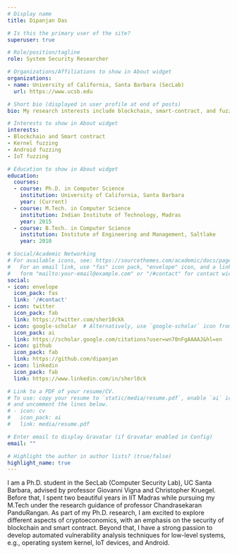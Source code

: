 ```yaml
---
# Display name
title: Dipanjan Das

# Is this the primary user of the site?
superuser: true

# Role/position/tagline
role: System Security Researcher

# Organizations/Affiliations to show in About widget
organizations:
- name: University of California, Santa Barbara (SecLab)
  url: https://www.ucsb.edu

# Short bio (displayed in user profile at end of posts)
bio: My research interests include blockchain, smart-contract, and fuzzing of low-level system software.

# Interests to show in About widget
interests:
- Blockchain and Smart contract
- Kernel fuzzing
- Android fuzzing
- IoT fuzzing

# Education to show in About widget
education:
  courses:
  - course: Ph.D. in Computer Science
    institution: University of California, Santa Barbara
    year: (Current)
  - course: M.Tech. in Computer Science
    institution: Indian Institute of Technology, Madras
    year: 2015
  - course: B.Tech. in Computer Science
    institution: Institute of Engineering and Management, Saltlake
    year: 2010

# Social/Academic Networking
# For available icons, see: https://sourcethemes.com/academic/docs/page-builder/#icons
#   For an email link, use "fas" icon pack, "envelope" icon, and a link in the
#   form "mailto:your-email@example.com" or "/#contact" for contact widget.
social:
- icon: envelope
  icon_pack: fas
  link: '/#contact'
- icon: twitter
  icon_pack: fab
  link: https://twitter.com/sher10ckk
- icon: google-scholar  # Alternatively, use `google-scholar` icon from `ai` icon pack
  icon_pack: ai
  link: https://scholar.google.com/citations?user=wn70nFgAAAAJ&hl=en
- icon: github
  icon_pack: fab
  link: https://github.com/dipanjan
- icon: linkedin
  icon_pack: fab
  link: https://www.linkedin.com/in/sherl0ck

# Link to a PDF of your resume/CV.
# To use: copy your resume to `static/media/resume.pdf`, enable `ai` icons in `params.toml`, 
# and uncomment the lines below.
# - icon: cv
#   icon_pack: ai
#   link: media/resume.pdf

# Enter email to display Gravatar (if Gravatar enabled in Config)
email: ""

# Highlight the author in author lists? (true/false)
highlight_name: true
---
```


I am a Ph.D. student in the SecLab (Computer Security Lab), UC Santa Barbara, advised by professor Giovanni Vigna and Christopher Kruegel.
Before that, I spent two beautiful years in IIT Madras while pursuing my M.Tech under the research guidance of professor Chandrasekaran PanduRangan.
As part of my Ph.D. research, I am excited to explore different aspects of cryptoeconomics, with an emphasis on the security of blockchain and smart contract.
Beyond that, I have a strong passion to develop automated vulnerability analysis techniques for low-level systems, e.g., operating system kernel, IoT devices, and Android.
